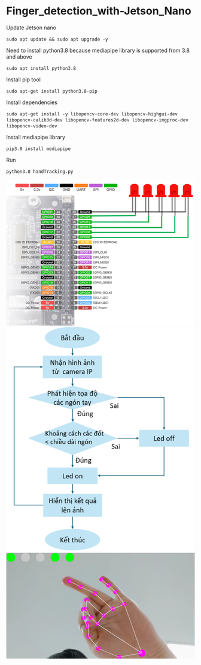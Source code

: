 # Finger_detection_with-Jetson_Nano

Update Jetson nano
```
sudo apt update && sudo apt upgrade -y
```
Need to install python3.8 because mediapipe library is supported from 3.8 and above
```
sudo apt install python3.8
```
Install pip tool
```
sudo apt-get install python3.8-pip
```
Install dependencies
```
sudo apt-get install -y libopencv-core-dev libopencv-highgui-dev libopencv-calib3d-dev libopencv-features2d-dev libopencv-imgproc-dev libopencv-video-dev
```
Install mediapipe library
```
pip3.8 install mediapipe
```
Run
```
python3.8 handTracking.py
```
![](image/Picture1.png)
![](image/Picture2.png)
![](image/Picture3.png)